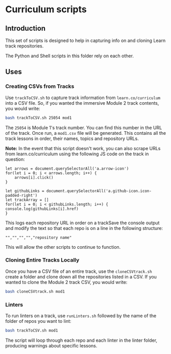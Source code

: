 # Curriculum scripts

## Introduction

This set of scripts is designed to help in capturing info on and cloning Learn
track repositories.

The Python and Shell scripts in this folder rely on each other.

## Uses

### Creating CSVs from Tracks

Use `trackToCSV.sh` to capture track information from `learn.co/curriculum`
into a CSV file. So, if you wanted the immersive Module 2 track contents,
you would write:

```bash
bash trackToCSV.sh 25054 mod1
```

The `25054` is Module 1's track number. You can find this number in the URL of
the track. Once run, a `mod1.csv` file will be generated. This contains all
the track lessons in order, their names, topics and repository URLs.

**Note:** In the event that this script doesn't work, you can also scrape URLs
from learn.co/curriculum using the following JS code on the track in question:

```
let arrows = document.querySelectorAll('a.arrow-icon')
for(let i = 0; i < arrows.length; i++) {
	arrows[i].click()
}

let githubLinks = document.querySelectorAll('a.github-icon.icon-padded-right')
let trackArray = []
for(let i = 0; i < githubLinks.length; i++) {
console.log(githubLinks[i].href)
}
```

This logs each repository URL in order on a trackSave the console output and 
modify the text so that each repo is on a line in the following structure:

```
"","","","","repository name"
```

This will allow the other scripts to continue to function.

### Cloning Entire Tracks Locally

Once you have a CSV file of an entire track, use the `cloneCSVtrack.sh` create
a folder and clone down all the repositories listed in a CSV. If you wanted to
clone the Module 2 track CSV, you would write:

```bash
bash cloneCSVtrack.sh mod1
```

### Linters

To run linters on a track, use `runLinters.sh` followed by the name of the folder
of repos you want to lint:

```bash
bash trackToCSV.sh mod1
```

The script will loop through each repo and each linter in the linter folder, producing
warnings about specific lessons.
